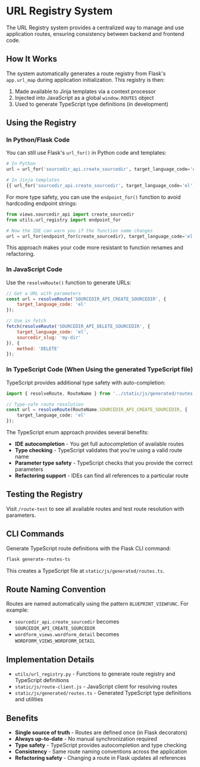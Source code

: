 # URL Registry System

The URL Registry system provides a centralized way to manage and use application routes, ensuring consistency between backend and frontend code.

## How It Works

The system automatically generates a route registry from Flask's `app.url_map` during application initialization. This registry is then:

1. Made available to Jinja templates via a context processor
2. Injected into JavaScript as a global `window.ROUTES` object
3. Used to generate TypeScript type definitions (in development)

## Using the Registry

### In Python/Flask Code

You can still use Flask's `url_for()` in Python code and templates:

```python
# In Python
url = url_for('sourcedir_api.create_sourcedir', target_language_code='el')

# In Jinja templates
{{ url_for('sourcedir_api.create_sourcedir', target_language_code='el') }}
```

For more type safety, you can use the `endpoint_for()` function to avoid hardcoding endpoint strings:

```python
from views.sourcedir_api import create_sourcedir
from utils.url_registry import endpoint_for

# Now the IDE can warn you if the function name changes
url = url_for(endpoint_for(create_sourcedir), target_language_code='el')
```

This approach makes your code more resistant to function renames and refactoring.

### In JavaScript Code

Use the `resolveRoute()` function to generate URLs:

```javascript
// Get a URL with parameters
const url = resolveRoute('SOURCEDIR_API_CREATE_SOURCEDIR', {
    target_language_code: 'el'
});

// Use in fetch
fetch(resolveRoute('SOURCEDIR_API_DELETE_SOURCEDIR', {
    target_language_code: 'el',
    sourcedir_slug: 'my-dir'
}), {
    method: 'DELETE'
});
```

### In TypeScript Code (When Using the generated TypeScript file)

TypeScript provides additional type safety with auto-completion:

```typescript
import { resolveRoute, RouteName } from '../static/js/generated/routes';

// Type-safe route resolution
const url = resolveRoute(RouteName.SOURCEDIR_API_CREATE_SOURCEDIR, {
    target_language_code: 'el'
});
```

The TypeScript enum approach provides several benefits:
- **IDE autocompletion** - You get full autocompletion of available routes
- **Type checking** - TypeScript validates that you're using a valid route name
- **Parameter type safety** - TypeScript checks that you provide the correct parameters
- **Refactoring support** - IDEs can find all references to a particular route

## Testing the Registry

Visit `/route-test` to see all available routes and test route resolution with parameters.

## CLI Commands

Generate TypeScript route definitions with the Flask CLI command:

```bash
flask generate-routes-ts
```

This creates a TypeScript file at `static/js/generated/routes.ts`.

## Route Naming Convention

Routes are named automatically using the pattern `BLUEPRINT_VIEWFUNC`. For example:

- `sourcedir_api.create_sourcedir` becomes `SOURCEDIR_API_CREATE_SOURCEDIR`
- `wordform_views.wordform_detail` becomes `WORDFORM_VIEWS_WORDFORM_DETAIL`

## Implementation Details

- `utils/url_registry.py` - Functions to generate route registry and TypeScript definitions
- `static/js/route-client.js` - JavaScript client for resolving routes
- `static/js/generated/routes.ts` - Generated TypeScript type definitions and utilities

## Benefits

- **Single source of truth** - Routes are defined once (in Flask decorators)
- **Always up-to-date** - No manual synchronization required
- **Type safety** - TypeScript provides autocompletion and type checking
- **Consistency** - Same route naming conventions across the application
- **Refactoring safety** - Changing a route in Flask updates all references